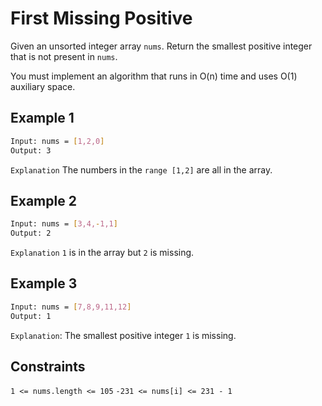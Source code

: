# First Missing Positive

Given an unsorted integer array `nums`. Return the smallest positive integer that is not present in `nums`.

You must implement an algorithm that runs in O(n) time and uses O(1) auxiliary space.

## Example 1

```bash
Input: nums = [1,2,0]
Output: 3
```

`Explanation` The numbers in the `range [1,2]` are all in the array.

## Example 2

```bash
Input: nums = [3,4,-1,1]
Output: 2
```

`Explanation` `1` is in the array but `2` is missing.

## Example 3

```bash
Input: nums = [7,8,9,11,12]
Output: 1
```

`Explanation`: The smallest positive integer `1` is missing.

## Constraints

`1 <= nums.length <= 105`
`-231 <= nums[i] <= 231 - 1`
